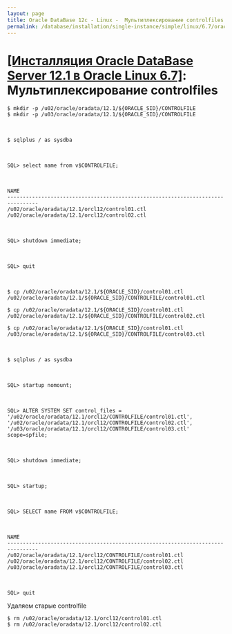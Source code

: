 ```yaml
---
layout: page
title: Oracle DataBase 12c - Linux -  Мультиплексирование controlfiles
permalink: /database/installation/single-instance/simple/linux/6.7/oracle/12.1/oracle-controlfiles-multiplexing/
---
```


# <a href="/database/installation/single-instance/simple/linux/6.7/oracle/12.1/">[Инсталляция Oracle DataBase Server 12.1 в Oracle Linux 6.7]</a>: Мультиплексирование controlfiles



	$ mkdir -p /u02/oracle/oradata/12.1/${ORACLE_SID}/CONTROLFILE
	$ mkdir -p /u03/oracle/oradata/12.1/${ORACLE_SID}/CONTROLFILE



<br/>

	$ sqlplus / as sysdba



<br/>

	SQL> select name from v$CONTROLFILE;

<br/>

	NAME
	--------------------------------------------------------------------------------
	/u02/oracle/oradata/12.1/orcl12/control01.ctl
	/u02/oracle/oradata/12.1/orcl12/control02.ctl


<br/>


	SQL> shutdown immediate;



<br/>

	SQL> quit

<br/>


	$ cp /u02/oracle/oradata/12.1/${ORACLE_SID}/control01.ctl /u02/oracle/oradata/12.1/${ORACLE_SID}/CONTROLFILE/control01.ctl

	$ cp /u02/oracle/oradata/12.1/${ORACLE_SID}/control01.ctl /u02/oracle/oradata/12.1/${ORACLE_SID}/CONTROLFILE/control02.ctl

	$ cp /u02/oracle/oradata/12.1/${ORACLE_SID}/control01.ctl /u03/oracle/oradata/12.1/${ORACLE_SID}/CONTROLFILE/control03.ctl


<br/>

	$ sqlplus / as sysdba

<br/>

	SQL> startup nomount;

<br/>

	SQL> ALTER SYSTEM SET control_files = '/u02/oracle/oradata/12.1/orcl12/CONTROLFILE/control01.ctl', '/u02/oracle/oradata/12.1/orcl12/CONTROLFILE/control02.ctl', '/u03/oracle/oradata/12.1/orcl12/CONTROLFILE/control03.ctl' scope=spfile;


<br/>

	SQL> shutdown immediate;

<br/>

	SQL> startup;

<br/>

	SQL> SELECT name FROM v$CONTROLFILE;

<br/>

	NAME
	--------------------------------------------------------------------------------
	/u02/oracle/oradata/12.1/orcl12/CONTROLFILE/control01.ctl
	/u02/oracle/oradata/12.1/orcl12/CONTROLFILE/control02.ctl
	/u03/oracle/oradata/12.1/orcl12/CONTROLFILE/control03.ctl


<br/>

	SQL> quit


Удаляем старые controlfile

	$ rm /u02/oracle/oradata/12.1/orcl12/control01.ctl
	$ rm /u02/oracle/oradata/12.1/orcl12/control02.ctl
